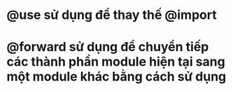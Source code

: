 # @use sử dụng để thay thế @import

# @forward sử dụng để chuyển tiếp các thành phần module hiện tại sang một module khác bằng cách sử dụng 